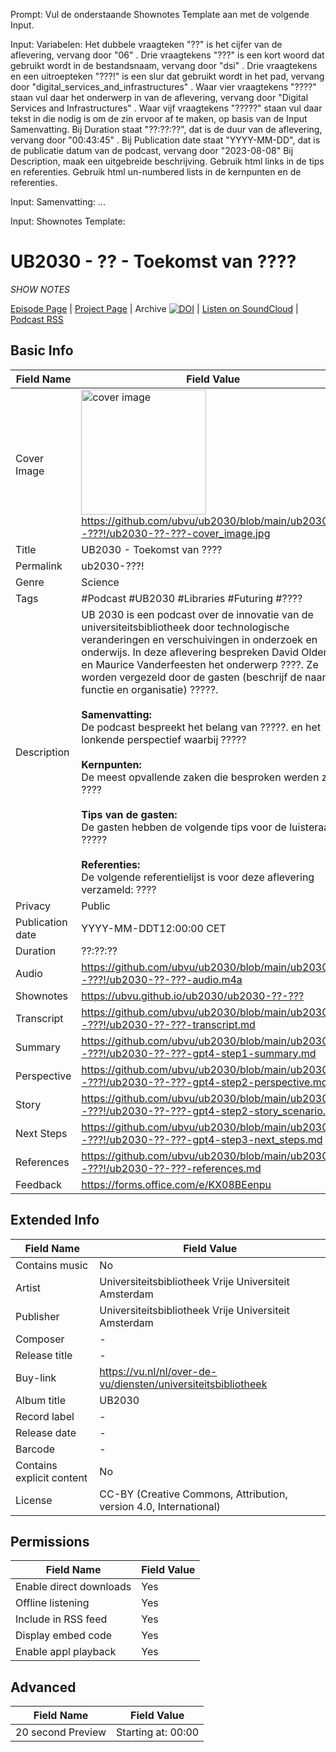 Prompt: Vul de onderstaande Shownotes Template aan met de volgende Input. 

Input: Variabelen:
Het dubbele vraagteken "??" is het cijfer van de aflevering, vervang door "06" . 
Drie vraagtekens "???" is een kort woord dat gebruikt wordt in de bestandsnaam, vervang door "dsi" . 
Drie vraagtekens en een uitroepteken "???!" is een slur dat gebruikt wordt in het pad, vervang door "digital_services_and_infrastructures" .
Waar vier vraagtekens "????" staan vul daar het onderwerp in van de aflevering, vervang door "Digital Services and Infrastructures" .
Waar vijf vraagtekens "?????" staan vul daar tekst in die nodig is om de zin ervoor af te maken, op basis van de Input Samenvatting.
Bij Duration staat "??:??:??", dat is de duur van de aflevering, vervang door "00:43:45" .
Bij Publication date staat "YYYY-MM-DD", dat is de publicatie datum van de podcast, vervang door "2023-08-08"
Bij Description, maak een uitgebreide beschrijving. Gebruik html links in de tips en referenties. Gebruik html un-numbered lists in de kernpunten en de referenties.

Input: Samenvatting:
...

Input: Shownotes Template:

# UB2030 - ?? - Toekomst van ????
*SHOW NOTES*

[Episode Page](https://ubvu.github.io/ub2030/ub2030-??-???) | [Project Page](https://ubvu.github.io/ub2030/) | Archive [![DOI](https://zenodo.org/badge/679753673.svg)](https://zenodo.org/doi/10.5281/zenodo.10666049)  | [Listen on SoundCloud](https://soundcloud.com/vu-library-live/sets/ub2030-the-future-of-research-libraries) | [Podcast RSS](https://feeds.soundcloud.com/users/soundcloud:users:527805591/sounds.rss)

## Basic Info

Field Name       | Field Value    
---|---
Cover Image            |  <img src="ub2030-??-???-cover_image.png" alt="cover image" style="width:200px;height:auto;"> <br/> <https://github.com/ubvu/ub2030/blob/main/ub2030-??-???!/ub2030-??-???-cover_image.jpg>
Title            | UB2030 - Toekomst van ????
Permalink        | ub2030-???! 
Genre            | Science
Tags             | #Podcast #UB2030 #Libraries #Futuring #????
Description      | UB 2030 is een podcast over de innovatie van de universiteitsbibliotheek door technologische veranderingen en verschuivingen in onderzoek en onderwijs. In deze aflevering bespreken David Oldenhof en Maurice Vanderfeesten het onderwerp ????. Ze worden vergezeld door de gasten (beschrijf de naam, functie en organisatie) ?????.  <br/><br/>  **Samenvatting:**<br/>  De podcast bespreekt het belang van ?????. en het lonkende perspectief waarbij ????? <br/><br/> **Kernpunten:**<br/> De meest opvallende zaken die besproken werden zijn: ???? <br/><br/>  **Tips van de gasten:**<br/>  De gasten hebben de volgende tips voor de luisteraars ????? <br/><br/>  **Referenties:**<br/>  De volgende referentielijst is voor deze aflevering verzameld: ????
Privacy          | Public
Publication date | YYYY-MM-DDT12:00:00 CET
Duration         | ??:??:??
Audio            | <https://github.com/ubvu/ub2030/blob/main/ub2030-??-???!/ub2030-??-???-audio.m4a>
Shownotes        | <https://ubvu.github.io/ub2030/ub2030-??-???>
Transcript       | <https://github.com/ubvu/ub2030/blob/main/ub2030-??-???!/ub2030-??-???-transcript.md>
Summary          | <https://github.com/ubvu/ub2030/blob/main/ub2030-??-???!/ub2030-??-???-gpt4-step1-summary.md>
Perspective      | <https://github.com/ubvu/ub2030/blob/main/ub2030-??-???!/ub2030-??-???-gpt4-step2-perspective.md>
Story      | <https://github.com/ubvu/ub2030/blob/main/ub2030-??-???!/ub2030-??-???-gpt4-step2-story_scenario.md>
Next Steps       | <https://github.com/ubvu/ub2030/blob/main/ub2030-??-???!/ub2030-??-???-gpt4-step3-next_steps.md>
References       | <https://github.com/ubvu/ub2030/blob/main/ub2030-??-???!/ub2030-??-???-references.md>
Feedback         | <https://forms.office.com/e/KX08BEenpu>


## Extended Info

  Field Name                 | Field Value 
  --------------------------  | -------------------------------------------------------------------
  Contains music              | No
  Artist                      | Universiteitsbibliotheek Vrije Universiteit Amsterdam
  Publisher                   | Universiteitsbibliotheek Vrije Universiteit Amsterdam
  Composer                    | \-
  Release title               | \-
  Buy-link                    | <https://vu.nl/nl/over-de-vu/diensten/universiteitsbibliotheek>
  Album title                 | UB2030
  Record label                | \-
  Release date                | \-
  Barcode                     | \-
  Contains explicit content   | No
  License                     | CC-BY (Creative Commons, Attribution, version 4.0, International)

## Permissions


  Field Name               | Field Value
  -------------------------| -------------
  Enable direct downloads  | Yes
  Offline listening        | Yes
  Include in RSS feed      | Yes
  Display embed code       | Yes
  Enable appl playback     | Yes
                            

## Advanced


  Field Name         | Field Value
  -------------------| --------------------
  20 second Preview  | Starting at: 00:00

